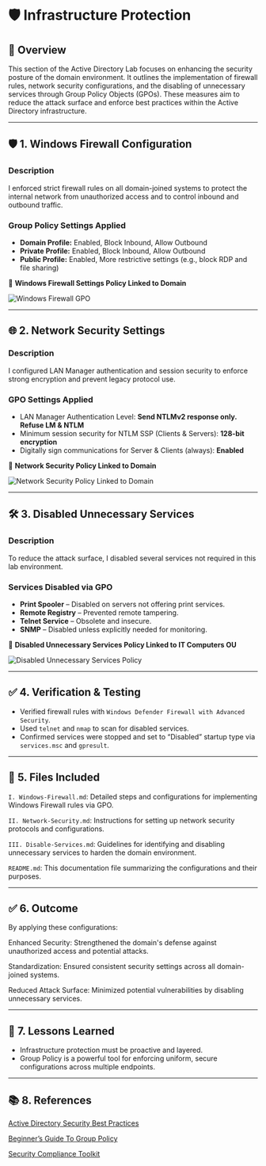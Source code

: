 # 🛡️ Infrastructure Protection

## 📘 Overview

This section of the Active Directory Lab focuses on enhancing the security posture of the domain environment. It outlines the implementation of firewall rules, network security configurations, and the disabling of unnecessary services through Group Policy Objects (GPOs). These measures aim to reduce the attack surface and enforce best practices within the Active Directory infrastructure.

---

## 🛡️ 1. Windows Firewall Configuration

### Description

I enforced strict firewall rules on all domain-joined systems to protect the internal network from unauthorized access and to control inbound and outbound traffic.

### Group Policy Settings Applied

- **Domain Profile:** Enabled, Block Inbound, Allow Outbound
- **Private Profile:** Enabled, Block Inbound, Allow Outbound
- **Public Profile:** Enabled, More restrictive settings (e.g., block RDP and file sharing)

📸 **Windows Firewall Settings Policy Linked to Domain**

![Windows Firewall GPO](https://github.com/user-attachments/assets/a49d5f89-8945-4f9d-a21d-a85b7a8cf1ab)

---

## 🌐 2. Network Security Settings

### Description

I configured LAN Manager authentication and session security to enforce strong encryption and prevent legacy protocol use.

### GPO Settings Applied

- LAN Manager Authentication Level: **Send NTLMv2 response only. Refuse LM & NTLM**
- Minimum session security for NTLM SSP (Clients & Servers): **128-bit encryption**
- Digitally sign communications for Server & Clients (always): **Enabled**

📸 **Network Security Policy Linked to Domain**

![Network Security Policy Linked to Domain](https://github.com/user-attachments/assets/3251539c-cafe-4fbf-a1c2-3de1250c6382)

---

## 🛠️ 3. Disabled Unnecessary Services

### Description

To reduce the attack surface, I disabled several services not required in this lab environment.

### Services Disabled via GPO

- **Print Spooler** – Disabled on servers not offering print services.
- **Remote Registry** – Prevented remote tampering.
- **Telnet Service** – Obsolete and insecure.
- **SNMP** – Disabled unless explicitly needed for monitoring.

📸 **Disabled Unnecessary Services Policy Linked to IT Computers OU**

![Disabled Unnecessary Services Policy](https://github.com/user-attachments/assets/69802663-c673-472f-856f-7713a73372a7)

---

## ✅ 4. Verification & Testing

- Verified firewall rules with `Windows Defender Firewall with Advanced Security`.
- Used `telnet` and `nmap` to scan for disabled services.
- Confirmed services were stopped and set to “Disabled” startup type via `services.msc` and `gpresult`.

---

## 📂 5. Files Included

`I. Windows-Firewall.md`: Detailed steps and configurations for implementing Windows Firewall rules via GPO.

`II. Network-Security.md`: Instructions for setting up network security protocols and configurations.

`III. Disable-Services.md`: Guidelines for identifying and disabling unnecessary services to harden the domain environment.

`README.md`: This documentation file summarizing the configurations and their purposes.

---

## ✅ 6. Outcome

By applying these configurations:

Enhanced Security: Strengthened the domain's defense against unauthorized access and potential attacks.

Standardization: Ensured consistent security settings across all domain-joined systems.

Reduced Attack Surface: Minimized potential vulnerabilities by disabling unnecessary services.

---

## 🔁 7. Lessons Learned

- Infrastructure protection must be proactive and layered.
- Group Policy is a powerful tool for enforcing uniform, secure configurations across multiple endpoints.

---

## 📚 8. References

[Active Directory Security Best Practices](https://learn.microsoft.com/en-us/windows-server/identity/ad-ds/plan/security-best-practices/best-practices-for-securing-active-directory)

[Beginner’s Guide To Group Policy](https://medium.com/@theauzman/beginners-guide-to-group-policy-5c2769254c5c)

[Security Compliance Toolkit](https://learn.microsoft.com/en-us/windows/security/operating-system-security/device-management/windows-security-configuration-framework/security-compliance-toolkit-10)
